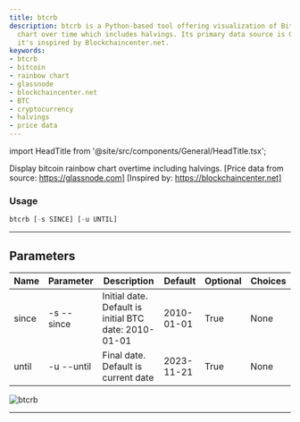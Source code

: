 ```yaml
---
title: btcrb
description: btcrb is a Python-based tool offering visualization of Bitcoin Rainbow
  chart over time which includes halvings. Its primary data source is Glassnode and
  it's inspired by Blockchaincenter.net.
keywords:
- btcrb
- bitcoin
- rainbow chart
- glassnode
- blockchaincenter.net
- BTC
- cryptocurrency
- halvings
- price data
---
```


import HeadTitle from '@site/src/components/General/HeadTitle.tsx';

<HeadTitle title="crypto /ov/btcrb - Reference | OpenBB Terminal Docs" />

Display bitcoin rainbow chart overtime including halvings. [Price data from source: https://glassnode.com] [Inspired by: https://blockchaincenter.net]

### Usage

```python wordwrap
btcrb [-s SINCE] [-u UNTIL]
```

---

## Parameters

| Name | Parameter | Description | Default | Optional | Choices |
| ---- | --------- | ----------- | ------- | -------- | ------- |
| since | -s  --since | Initial date. Default is initial BTC date: 2010-01-01 | 2010-01-01 | True | None |
| until | -u  --until | Final date. Default is current date | 2023-11-21 | True | None |

![btcrb](https://user-images.githubusercontent.com/46355364/154068553-f40e8a63-dd69-4508-a0f1-d91cfd5e6e9b.png)

---
